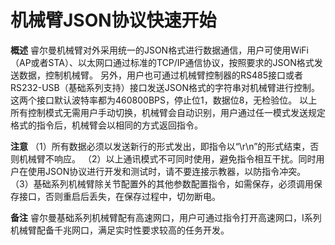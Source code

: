 # 机械臂JSON协议快速开始

**概述**
睿尔曼机械臂对外采用统一的JSON格式进行数据通信，用户可使用WiFi（AP或者STA）、以太网口通过标准的TCP/IP通信协议，按照要求的JSON格式发送数据，控制机械臂。
另外，用户也可通过机械臂控制器的RS485接口或者RS232-USB（基础系列支持）接口发送JSON格式的字符串对机械臂进行控制。这两个接口默认波特率都为460800BPS，停止位1，数据位8，无检验位。
以上所有控制模式无需用户手动切换，机械臂会自动识别，用户通过任一模式发送规定格式的指令后，机械臂会以相同的方式返回指令。

**注意**
（1）所有数据必须以发送新行的形式发出，即指令以“\r\n”的形式结束，否则机械臂不响应。
（2）以上通讯模式不可同时使用，避免指令相互干扰。同时用户在使用JSON协议进行开发和测试时，请不要连接示教器，以防指令冲突。
（3）基础系列机械臂除关节配置外的其他参数配置指令，如需保存，必须调用保存接口，否则重启后丢失，在保存过程中，切勿断电。

**备注**
睿尔曼基础系列机械臂配有高速网口，用户可通过指令打开高速网口，I系列机械臂配备千兆网口，满足实时性要求较高的任务开发。